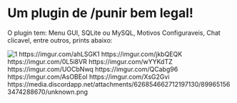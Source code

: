 # Um plugin de /punir bem legal!

O plugin tem: Menu GUI, SQLite ou MySQL, Motivos Configuraveis, Chat clicavel, entre outros, prints abaixo:

<img alt="1" src="https://imgur.com/ahLSGK1" />
https://imgur.com/ahLSGK1
https://imgur.com/jkbQEQK
https://imgur.com/0L5i8VR
https://imgur.com/wYYKdTZ
https://imgur.com/UOCbNwq
https://imgur.com/QCabg96
https://imgur.com/AsOBEoI
https://imgur.com/XsG2Gvi
https://media.discordapp.net/attachments/626854662712197130/899651563474288670/unknown.png
